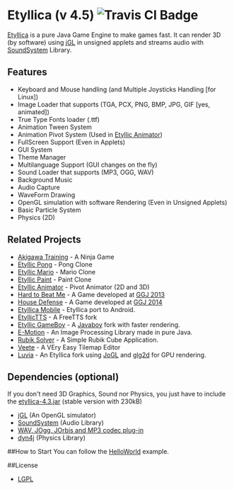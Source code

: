# Etyllica (v 4.5) ![Travis CI Badge](https://api.travis-ci.org/yuripourre/etyllica.svg)

[Etyllica](http://yuripourre.github.com/etyllica) is a pure Java Game Engine to make games fast. It can render 3D (by software) using [jGL](http://www.cmlab.csie.ntu.edu.tw/~robin/jGL/) in unsigned applets and streams audio with [SoundSystem](http://www.paulscode.com/forum/index.php?topic=4.0) Library.

## Features

- Keyboard and Mouse handling (and Multiple Joysticks Handling [for Linux])
- Image Loader that supports (TGA, PCX, PNG, BMP, JPG, GIF [yes, animated])
- True Type Fonts loader (.ttf)
- Animation Tween System
- Animation Pivot System (Used in [Etyllic Animator](http://yuripourre.github.com/etyllic-animator/))
- FullScreen Support (Even in Applets)
- GUI System
- Theme Manager
- Multilanguage Support (GUI changes on the fly)
- Sound Loader that supports (MP3, OGG, WAV)
- Background Music
- Audio Capture
- WaveForm Drawing
- OpenGL simulation with software Rendering (Even in Unsigned Applets)
- Basic Particle System
- Physics (2D)

## Related Projects

- [Akigawa Training](https://github.com/yuripourre/akigawa) - A Ninja Game
- [Etyllic Pong](http://yuripourre.github.com/etyllic-pong) - Pong Clone
- [Etyllic Mario](http://yuripourre.github.com/etyllic-mario) - Mario Clone
- [Etyllic Paint](http://yuripourre.github.com/etyllic-paint) - Paint Clone
- [Etyllic Animator](http://yuripourre.github.com/etyllic-animator) - Pivot Animator (2D and 3D)
- [Hard to Beat Me](http://yuripourre.github.com/hardtobeatme) - A Game developed at [GGJ 2013](http://globalgamejam.org/)
- [House Defense](https://github.com/yuripourre/childage) - A Game developed at [GGJ 2014](http://globalgamejam.org/)
- [Etyllica Mobile](https://github.com/yuripourre/etyllica-mobile) - Etyllica port to Android.
- [EtyllicTTS](https://github.com/yuripourre/etyllic-tts) - A FreeTTS fork
- [Etyllic GameBoy](https://github.com/yuripourre/etyllic-gameboy) - A [Javaboy](http://www.millstone.demon.co.uk/download/javaboy/) fork with faster rendering.
- [E-Motion](https://github.com/yuripourre/e-motion) - An Image Processing Library made in pure Java.
- [Rubik Solver](https://github.com/UNIRIO-SI/rubik-solver) - A Simple Rubik Cube Application.
- [Veete](https://github.com/yuripourre/veete) - A VEry Easy Tilemap Editor
- [Luvia](https://github.com/yuripourre/luvia) - An Etyllica fork using [JoGL](http://jogamp.org/jogl/www/) and [glg2d](https://github.com/brandonborkholder/glg2d) for GPU rendering.

## Dependencies (optional)

If you don't need 3D Graphics, Sound nor Physics, you just have to include the [etyllica-4.3.jar](https://github.com/yuripourre/etyllica/blob/master/Etyllica/libs/stable/etyllica-4.3.jar) (stable version with 230kB)

- [jGL](http://www.cmlab.csie.ntu.edu.tw/~robin/jGL/) (An OpenGL simulator)
- [SoundSystem](http://www.paulscode.com/forum/index.php?topic=4.0) (Audio Library)
- [WAV, JOgg, JOrbis and MP3 codec plug-in](http://www.paulscode.com/forum/index.php?topic=496.0)
- [dyn4j](http://code.google.com/p/dyn4j/) (Physics Library)

##How to Start
You can follow the [HelloWorld](https://github.com/yuripourre/etyllica/wiki/Hello-World) example.

##License
- [LGPL](http://www.gnu.org/copyleft/lesser.html)
